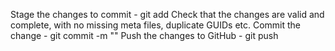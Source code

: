 Stage the changes to commit - git add <FILES TO ADD>
Check that the changes are valid and complete, with no missing meta files, duplicate GUIDs etc.
Commit the change - git commit -m "<YOUR MESSAGE>"
Push the changes to GitHub - git push
